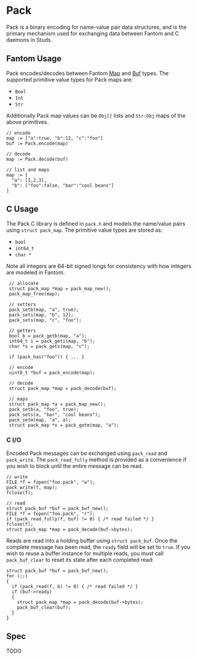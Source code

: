 # Pack

Pack is a binary encoding for name-value pair data structures, and is the
primary mechanism used for exchanging data between Fantom and C daemons in
Studs.

## Fantom Usage

[fan_map]: http://fantom.org/doc/sys/Map
[fan_buf]: http://fantom.org/doc/sys/Buf

Pack encodes/decodes between Fantom [Map][fan_map] and [Buf][fan_buf] types.
The supported primitive value types for Pack maps are:

  - `Bool`
  - `Int`
  - `Str`

Additionally Pack map values can be `Obj[]` lists and `Str:Obj` maps of the
above primitives.

    // encode
    map := ["a":true, "b":12, "c":"foo"]
    buf := Pack.encode(map)

    // decode
    map := Pack.decode(buf)

    // list and maps
    map := [
      "a": [1,2,3],
      "b": ["foo":false, "bar":"cool beans"]
    ]

## C Usage

The Pack C library is defined in `pack.h` and models the name/value pairs using
`struct pack_map`.  The primitive value types are stored as:

  - `bool`
  - `int64_t`
  - `char *`

Note all integers are 64-bit signed longs for consistency with how integers are
modeled in Fantom.

     // allocate
     struct pack_map *map = pack_map_new();
     pack_map_free(map);

     // setters
     pack_setb(map, "a", true);
     pack_seti(map, "b", 12);
     pack_sets(map, "c", "foo");

     // getters
     bool b = pack_getb(map, "a");
     int64_t i = pack_geti(map, "b");
     char *s = pack_gets(map, "c");

     if (pack_has("foo")) { ... }

     // encode
     uint8_t *buf = pack_encode(map);

     // decode
     struct pack_map *map = pack_decode(buf);

     // maps
     struct pack_map *a = pack_map_new();
     pack_setb(a, "foo", true);
     pack_sets(a, "bar", "cool beans");
     pack_setm(map, "a", a);
     struct pack_map *x = pack_getm(map, "a");

### C I/O

Encoded Pack messages can be exchanged using `pack_read` and `pack_write`.
The `pack_read_fully` method is provided as a convenience if you wish to block
until the entire message can be read.

    // write
    FILE *f = fopen("foo.pack", "w");
    pack_write(f, map);
    fclose(f);

    // read
    struct pack_buf *buf = pack_buf_new();
    FILE *f = fopen("foo.pack", "r");
    if (pack_read_fully(f, buf) != 0) { /* read failed */ }
    fclose(f);
    struct pack_map *map = pack_decode(buf->bytes);

Reads are read into a holding buffer using `struct pack_buf`. Once the complete
message has been read, the `ready` field will be set to `true`.  If you wish
to reuse a buffer instance for multiple reads, you must call `pack_buf_clear`
to reset its state after each completed read:

    struct pack_buf *buf = pack_buf_new();
    for (;;)
    {
      if (pack_read(f, b) != 0) { /* read failed */ }
      if (buf->ready)
      {
        struct pack_map *map = pack_decode(buf->bytes);
        pack_buf_clear(buf);
      }
    }

## Spec

TODO